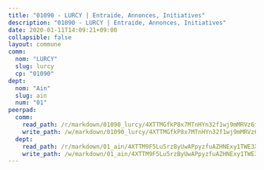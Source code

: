 ```yaml
---
title: "01090 - LURCY | Entraide, Annonces, Initiatives"
description: "01090 - LURCY | Entraide, Annonces, Initiatives"
date: 2020-01-11T14:09:21+09:00
collapsible: false
layout: commune
comm:
  nom: "LURCY"
  slug: lurcy
  cp: "01090"
dept:
  nom: "Ain"
  slug: ain
  num: "01"
peerpad:
  comm:
    read_path: /r/markdown/01090_lurcy/4XTTMGfkP8x7MTnHYn32f1wj9mMRVz6ffw3uCgrCkUez8Mncc
    write_path: /w/markdown/01090_lurcy/4XTTMGfkP8x7MTnHYn32f1wj9mMRVz6ffw3uCgrCkUez8Mncc-K3TgTf8BWDYpdSp9ZJfy4Cvwq9gw4egaEWq9xYZWdG1sM4rKenGQ7nQsp6CpUvCyKUrk1exC95DyTqzyPGBsThaU6gZ2Rv9V8wL5FhoZRRVAPtUvp2STUYM2yENW442jpvasZd4Q
  dept:
    read_path: /r/markdown/01_ain/4XTTM9F5Lu5rzByUwAPpyzfuAZHNExy1TWE3X3wiTrPFfiAJr
    write_path: /w/markdown/01_ain/4XTTM9F5Lu5rzByUwAPpyzfuAZHNExy1TWE3X3wiTrPFfiAJr-K3TgUnxzeFoJA4CB58vXNvKXURJneTNZHUsypAQGicGiZu7AS2sPbjspGpj7s3MmMv58YhkLaSUMQMHaiKAfoMv6wF36Urxbqqh8MmnXpnKkbVhnAishABEkMRAiyAt8GGJ1Jer2
---
```


